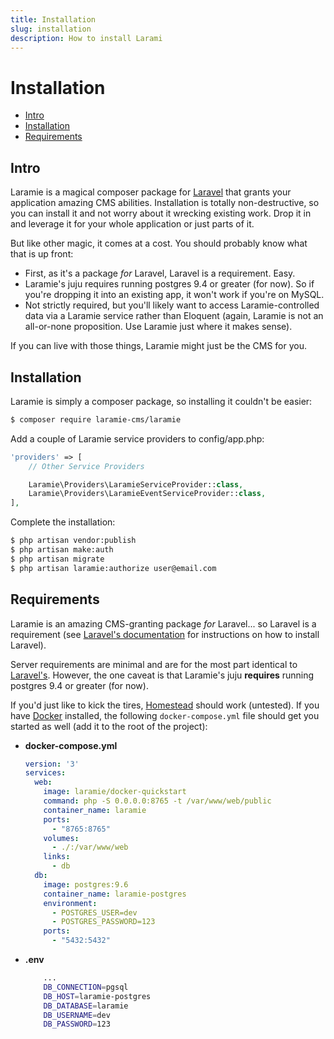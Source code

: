 ```yaml
---
title: Installation
slug: installation
description: How to install Larami
---
```


# Installation

- [Intro](#intro)
- [Installation](#installation)
- [Requirements](#requirements)

<a name="intro"></a>
## Intro

Laramie is a magical composer package for [Laravel](https://laravel.com/) that grants your application amazing CMS abilities. Installation is totally non-destructive, so you can install it and not worry about it wrecking existing work. Drop it in and leverage it for your whole application or just parts of it.

But like other magic, it comes at a cost. You should probably know what that is up front:
- First, as it's a package _for_ Laravel, Laravel is a requirement. Easy.
- Laramie's juju requires running postgres 9.4 or greater (for now). So if you're dropping it into an existing app, it won't work if you're on MySQL.
- Not strictly required, but you'll likely want to access Laramie-controlled data via a Laramie service rather than Eloquent (again, Laramie is not an all-or-none proposition. Use Laramie just where it makes sense).

If you can live with those things, Laramie might just be the CMS for you.

<a name="installation"></a>
## Installation

Laramie is simply a composer package, so installing it couldn't be easier:

``` bash
$ composer require laramie-cms/laramie
```

Add a couple of Laramie service providers to config/app.php:


```php
'providers' => [
    // Other Service Providers

    Laramie\Providers\LaramieServiceProvider::class,
    Laramie\Providers\LaramieEventServiceProvider::class,
],
```

Complete the installation:

``` bash
$ php artisan vendor:publish
$ php artisan make:auth
$ php artisan migrate
$ php artisan laramie:authorize user@email.com
```

<a name="requirements"></a>
## Requirements

Laramie is an amazing CMS-granting package _for_ Laravel... so Laravel is a requirement (see [Laravel's documentation](https://laravel.com/docs/installation) for instructions on how to install Laravel).

Server requirements are minimal and are for the most part identical to [Laravel's](https://laravel.com/docs/installation#server-requirements). However, the one caveat is that Laramie's juju **requires** running postgres 9.4 or greater (for now).

If you'd just like to kick the tires, [Homestead](https://laravel.com/docs/homestead) should work (untested). If you have [Docker](https://docs.docker.com/engine/installation/) installed, the following `docker-compose.yml` file should get you started as well (add it to the root of the project):

- **docker-compose.yml**
	``` yaml
	version: '3'
	services:
	  web:
		image: laramie/docker-quickstart
		command: php -S 0.0.0.0:8765 -t /var/www/web/public
		container_name: laramie
		ports:
		  - "8765:8765"
		volumes:
		  - ./:/var/www/web
		links:
		  - db
	  db:
		image: postgres:9.6
		container_name: laramie-postgres
		environment:
		  - POSTGRES_USER=dev
		  - POSTGRES_PASSWORD=123
		ports:
		  - "5432:5432"
	```
- **.env**
	``` bash
		...
		DB_CONNECTION=pgsql
		DB_HOST=laramie-postgres
		DB_DATABASE=laramie
		DB_USERNAME=dev
		DB_PASSWORD=123
	```